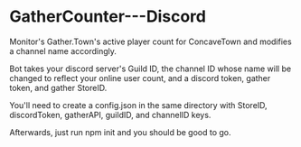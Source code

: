 # GatherCounter---Discord
Monitor's Gather.Town's active player count for ConcaveTown and modifies a channel name accordingly.

Bot takes your discord server's Guild ID, the channel ID whose name will be changed to reflect your online user count, and a discord token, gather token, and gather StoreID.

You'll need to create a config.json in the same directory with  StoreID, discordToken, gatherAPI, guildID, and channelID keys.

Afterwards, just run npm init and you should be good to go.
